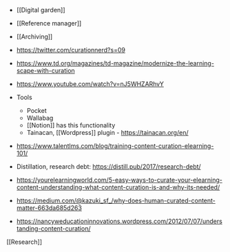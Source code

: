 - [[Digital garden]]
- [[Reference manager]]
- [[Archiving]]

- https://twitter.com/curationnerd?s=09
- https://www.td.org/magazines/td-magazine/modernize-the-learning-scape-with-curation
- https://www.youtube.com/watch?v=nJ5WHZARhvY
- Tools
	-  Pocket
	-  Wallabag
	-  [[Notion]] has this functionality
	-  Tainacan, [[Wordpress]] plugin - https://tainacan.org/en/
- https://www.talentlms.com/blog/training-content-curation-elearning-101/
- Distillation, research debt: https://distill.pub/2017/research-debt/
- https://yourelearningworld.com/5-easy-ways-to-curate-your-elearning-content-understanding-what-content-curation-is-and-why-its-needed/
- https://medium.com/@kazuki_sf_/why-does-human-curated-content-matter-663da685d263

- https://nancyweducationinnovations.wordpress.com/2012/07/07/understanding-content-curation/

[[Research]]
